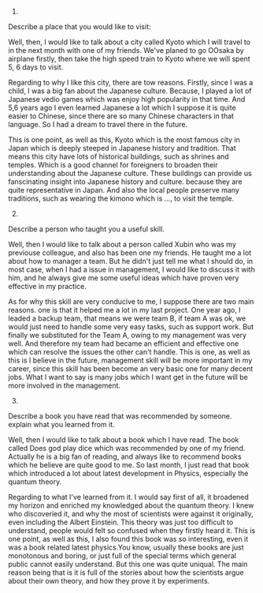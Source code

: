 
1.
Describe a place that you would like to visit:

Well, then, I would like to talk about a city called Kyoto which I will travel to in the next month with one of my friends.
We've planed to go OOsaka by airplane firstly, then take the high speed train to Kyoto where we will spent 5, 6 days to visit.

Regarding to why I like this city, there are tow reasons.
Firstly, since I was a child, I was a big fan about the Japanese culture.
Because, I played a lot of Japanese vedio games which was enjoy high popularity in that time.
And 5,6 years ago I even learned Japanese a lot which I suppose it is quite easier to Chinese, since there are so many
Chinese characters in that language.
 So I had a dream to travel there in the future.

This is one point, as well as this, Kyoto which is the most famous city in Japan which is deeply steeped in Japanese history and tradition.
That means this city have lots of historical buildings, such as shrines and temples.
Which is a good channel for foreigners to broaden their understanding about the Japanese culture. 
These buildings can provide us fanscinating insight into Japanese history and culture.
because they are quite representative in Japan. 
And also the local people preserve many traditions, such as wearing the kimono which is ..., to visit the  temple. 

2.
Describe a person who taught you a useful skill.

Well, then I would like to talk about a person called Xubin who was my previouse colleague, and also has been one my friends. He taught me a lot about how to manager a team. But he didn't just tell me what I should do, in most case, when I had a issue in management, I would like to discuss it with him, and he always give me some useful ideas which have proven very effective in my practice.

As for why this skill are very conducive to me, I suppose there are two main reasons. 
one is that it helped me a lot in my last project. One year ago, I leaded a backup team, that means we were team B, if team A was ok, we would just need to handle some very easy tasks, such as support work. But finally we substituted for the Team A, owing to my management was very well. And therefore my team had became an efficient and effective one which can resolve the issues the other can't handle.
This is one, as well as this is I believe in the future, management skill will be more important in my career, since this skill has been become an very basic one for many decent jobs. What I want to say is many jobs which I want get in the future will be more involved in the management.

3.
Describe a book you have read that was recommended by someone.
explain what you learned from it.


Well, then I would like to talk about a book which I have read. The book called Does god play dice which was recommended by one of my friend. Actually he is a big fan of reading, and always like to recommend books which he believe are quite good to me.
So last month, I just read that book which introduced a lot about latest development in Physics, especially the quantum theory.

Regarding to what I've learned from it. I would say first of all, it broadened my horizon and enriched my knowledged about the quantum theory. I knew who discoveried it, and why the most of scientists were against it originally, even including the Albert Einstein. This theory was just too difficult to understand, people would felt so confused when they firstly heard it.
This is one point, as well as this, I also found this book was so interesting, even it was a book related latest physics.You know, usually these books are just monotonous and boring, or just full of the special terms which general public cannot easily understand. But this one was quite uniqual. The main reason being that is it is full of the stories about how the scientists argue about their own theory, and how they prove it by experiments.
